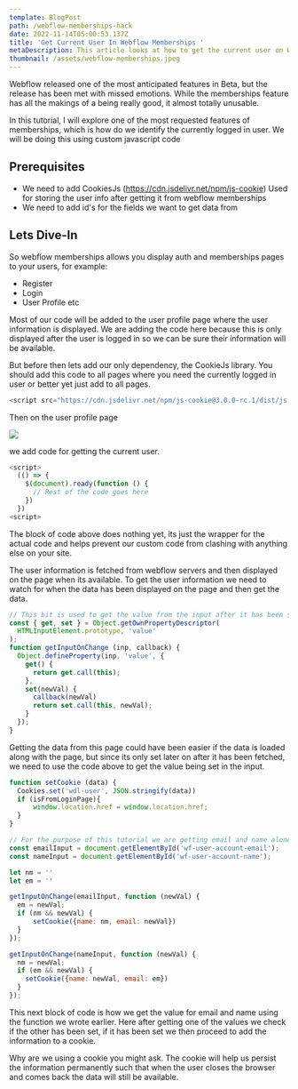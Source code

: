```yaml
---
template: BlogPost
path: /webflow-memberships-hack
date: 2022-11-14T05:00:53.137Z
title: 'Get Current User In Webflow Memberships '
metaDescription: This article looks at how to get the current user on Webflow Memberships Beta
thumbnail: /assets/webflow-memberships.jpeg
---
```

Webflow released one of the most anticipated features in Beta, but the release has been met with missed emotions. While the memberships feature has all the makings of a being really good, it almost totally unusable. 

In this tutorial, I will explore one of the most requested features of memberships, which is how do we identify the currently logged in user. We will be doing this using custom javascript code



## Prerequisites

* We need to add CookiesJs (https://cdn.jsdelivr.net/npm/js-cookie) Used for storing the user info after getting it from webflow memberships
* We need to add id's for the fields we want to get data from

## Lets Dive-In

So webflow memberships allows you display auth and memberships pages to your users, for example:

* Register
* Login
* User Profile etc

Most of our code will be added to the user profile page where the user information is displayed. We are adding the code here because this is only displayed after the user is logged in so we can be sure their information will be available.

But before then lets add our only dependency, the CookieJs library. You should add this code to all pages where you need the currently logged in user or better yet just add to all pages.

```javascript
<script src="https://cdn.jsdelivr.net/npm/js-cookie@3.0.0-rc.1/dist/js.cookie.min.js"></script>
```

Then on the user profile page 

![](/assets/Xnip2022-11-13_22-00-44.jpg)

we add code for getting the current user.

```javascript
<script>
  (() => {
   	$(document).ready(function () {
      // Rest of the code goes here
    })
  })
<script>
```

The block of code above does nothing yet, its just the wrapper for the actual code and helps prevent our custom code from clashing with anything else on your site.

The user information is fetched from webflow servers and then displayed on the page when its available. To get the user information we need to watch for when the data has been displayed on the page and then get the data. 

```javascript
// This bit is used to get the value from the input after it has been set
const { get, set } = Object.getOwnPropertyDescriptor(
  HTMLInputElement.prototype, 'value'
);
function getInputOnChange (inp, callback) {
  Object.defineProperty(inp, 'value', {
    get() {
      return get.call(this);
    },
    set(newVal) {
      callback(newVal)
      return set.call(this, newVal);
    }
  });
}
```

Getting the data from this page could have been easier if the data is loaded along with the page, but since its only set later on after it has been fetched, we need to use the code above to get the value being set in the input.

```javascript
function setCookie (data) {
  Cookies.set('wdl-user', JSON.stringify(data))
  if (isFromLoginPage){
      window.location.href = window.location.href;
  }
}

// For the purpose of this tutorial we are getting email and name alone
const emailInput = document.getElementById('wf-user-account-email');
const nameInput = document.getElementById('wf-user-account-name');

let nm = ''
let em = ''

getInputOnChange(emailInput, function (newVal) {
  em = newVal;
  if (nm && newVal) {
      setCookie({name: nm, email: newVal})
  }
});

getInputOnChange(nameInput, function (newVal) {
  nm = newVal;
  if (em && newVal) {
    setCookie({name: newVal, email: em})
  }
});
```

This next block of code is how we get the value for email and name using the function we wrote earlier. Here after getting one of the values we check if the other has been set, if it has been set we then proceed to add the information to a cookie. 

Why are we using a cookie you might ask. The cookie will help us persist the information permanently such that when the user closes the browser and comes back the data will still be available.
